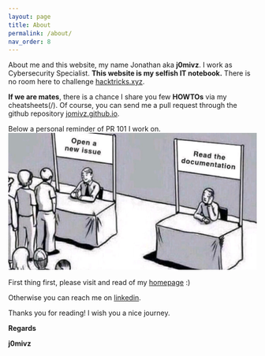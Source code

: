 ```yaml
---
layout: page
title: About
permalink: /about/
nav_order: 8
---
```


About me and this website, my name Jonathan aka **j0mivz**. I work as Cybersecurity Specialist. **This website is my selfish IT notebook.**
There is no room here to challenge [hacktricks.xyz](https://book.hacktricks.xyz).

**If we are mates**, there is a chance I share you few **HOWTOs** via my cheatsheets(/).
Of course, you can send me a pull request through the github repository [jomivz.github.io](https://github.com/jomivz/jomivz.github.io).

Below a personal reminder of PR 101 I work on.
![PR 101](/assets/images/about-gh-pull-request.jpg)

First thing first, please visit and read of my [homepage](/) :)

Otherwise you can reach me on [linkedin](https://www.linkedin.com/in/jmichelvillaz/).

Thanks you for reading! I wish you a nice journey.

**Regards**

**j0mivz**
